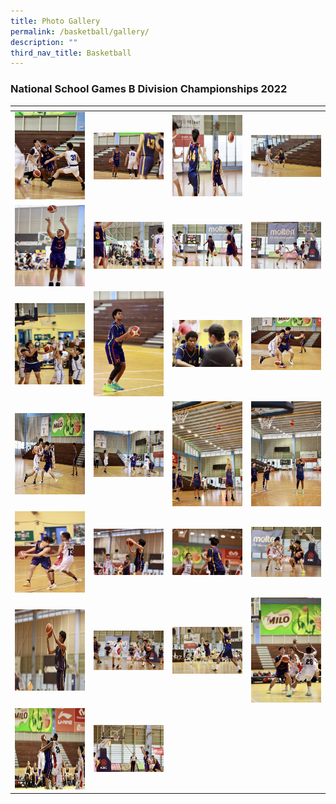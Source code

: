 ```yaml
---
title: Photo Gallery
permalink: /basketball/gallery/
description: ""
third_nav_title: Basketball
---
```

### **National School Games B Division Championships 2022**


<table>
<thead>
  <tr>
    <th style="width:200px"></th>
    <th style="width:200px"></th>
    <th style="width:200px"></th>
		<th style="width:200px"></th>
  </tr>
</thead>
<tbody>
  <tr>
    <td style ="text-align:center"><a href="/images/basketball%201.jpeg"> <img src="/images/basketball%201.jpeg" style="width:200px"></a></td>
    <td style ="text-align:center"><a href="/images/basketball%202.jpeg"> <img src="/images/basketball%202.jpeg" style="width:200px"></a></td>
    <td style ="text-align:center"><a href="/images/basketball%203.jpeg"> <img src="/images/basketball%203.jpeg" style="width:200px; height: 130px"></a></td>
    <td style ="text-align:center"><a href="/images/basketball%204.jpeg"> <img src="/images/basketball%204.jpeg" style="width:200px"></a></td>
  </tr>
   <tr>
    <td style ="text-align:center"><a href="/images/basketball%205.jpeg"> <img src="/images/basketball%205.jpeg" style="width:200px; height: 130px"></a></td>
    <td style ="text-align:center"><a href="/images/basketball%206.jpeg"> <img src="/images/basketball%206.jpeg" style="width:200px"></a></td>
    <td style ="text-align:center"><a href="/images/basketball%207.jpeg"> <img src="/images/basketball%207.jpeg" style="width:200px"></a></td>
    <td style ="text-align:center"><a href="/images/basketball%208.jpeg"> <img src="/images/basketball%208.jpeg" style="width:200px"></a></td>
  </tr>
	<tr>
    <td style ="text-align:center"><a href="/images/basketball%209.jpeg"> <img src="/images/basketball%209.jpeg" style="width:200px; height: 130px"></a></td>
    <td style ="text-align:center"><a href="/images/basketball%2010.jpeg"> <img src="/images/basketball%2010.jpeg" style="width:200px"></a></td>
		<td style ="text-align:center"><a href="/images/basketball%2011.jpeg"> <img src="/images/basketball%2011.jpeg" style="width:200px"></a></td>
		<td style ="text-align:center"><a href="/images/basketball%2012.jpeg"> <img src="/images/basketball%2012.jpeg" style="width:200px"></a></td>
	</tr>
	<tr>
    <td style ="text-align:center"><a href="/images/basketball%2013.jpeg"> <img src="/images/basketball%2013.jpeg" style="width:200px; height: 130px"></a></td>
    <td style ="text-align:center"><a href="/images/basketball%2014.jpeg"> <img src="/images/basketball%2014.jpeg" style="width:200px"></a></td>
		<td style ="text-align:center"><a href="/images/basketball%2015.jpeg"> <img src="/images/basketball%2015.jpeg" style="width:200px"></a></td>
		<td style ="text-align:center"><a href="/images/basketball%2016.jpeg"> <img src="/images/basketball%2016.jpeg" style="width:200px"></a></td>
	</tr>
	<tr>
    <td style ="text-align:center"><a href="/images/basketball%2017.jpeg"> <img src="/images/basketball%2017.jpeg" style="width:200px; height: 130px"></a></td>
    <td style ="text-align:center"><a href="/images/basketball%2018.jpeg"> <img src="/images/basketball%2018.jpeg" style="width:200px"></a></td>
		<td style ="text-align:center"><a href="/images/basketball%2019.jpeg"> <img src="/images/basketball%2019.jpeg" style="width:200px"></a></td>
		<td style ="text-align:center"><a href="/images/basketball%2020.jpeg"> <img src="/images/basketball%2020.jpeg" style="width:200px"></a></td>
	</tr>
	<tr>
    <td style ="text-align:center"><a href="/images/basketball%2021.jpeg"> <img src="/images/basketball%2021.jpeg" style="width:200px; height: 130px"></a></td>
    <td style ="text-align:center"><a href="/images/basketball%2022.jpeg"> <img src="/images/basketball%2022.jpeg" style="width:200px"></a></td>
		<td style ="text-align:center"><a href="/images/basketball%2023.jpeg"> <img src="/images/basketball%2023.jpeg" style="width:200px"></a></td>
		<td style ="text-align:center"><a href="/images/basketball%2024.jpeg"> <img src="/images/basketball%2024.jpeg" style="width:200px"></a></td>
	</tr>
	<tr>
    <td style ="text-align:center"><a href="/images/basketball%2025.jpeg"> <img src="/images/basketball%2025.jpeg" style="width:200px; height: 130px"></a></td>
    <td style ="text-align:center"><a href="/images/basketball%2026.jpeg"> <img src="/images/basketball%2026.jpeg" style="width:200px"></a></td>
</tbody>
</table>